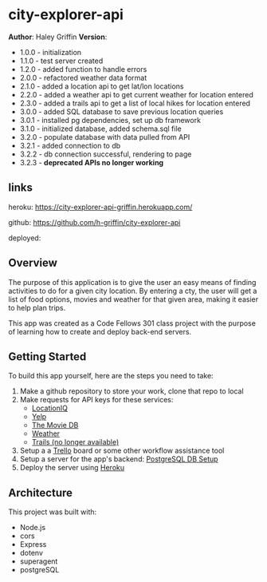 # city-explorer-api

**Author**: Haley Griffin
**Version**: 
- 1.0.0 - initialization
- 1.1.0 - test server created
- 1.2.0 - added function to handle errors
- 2.0.0 - refactored weather data format
- 2.1.0 - added a location api to get lat/lon locations
- 2.2.0 - added a weather api to get current weather for location entered
- 2.3.0 - added a trails api to get a list of local hikes for location entered
- 3.0.0 - added SQL database to save previous location queries
- 3.0.1 - installed pg dependencies, set up db framework
- 3.1.0 - initialized database, added schema.sql file
- 3.2.0 - populate database with data pulled from API
- 3.2.1 - added connection to db
- 3.2.2 - db connection successful, rendering to page
- 3.2.3 - **deprecated APIs no longer working**

## links
heroku: https://city-explorer-api-griffin.herokuapp.com/

github: https://github.com/h-griffin/city-explorer-api

deployed: 

## Overview
The purpose of this application is to give the user an easy means of finding activities to do for a given city location. By entering a cty, the user will get a list of food options, movies and weather for that given area, making it easier to help plan trips.

This app was created as a Code Fellows 301 class project with the purpose of learning how to create and deploy back-end servers.


## Getting Started
To build this app yourself, here are the steps you need to take:

1. Make a github repository to store your work, clone that repo to local
2. Make requests for API keys for these services:
    - [LocationIQ](https://locationiq.com/)
    - [Yelp](https://www.yelp.com/developers/documentation/v3/business_search)
    - [The Movie DB](https://developers.themoviedb.org/3/getting-started/introduction)
    - [Weather](https://www.weatherbit.io/account/login)
    - [Trails (no longer available)](https://www.hikingproject.com/data)
3. Setup a a [Trello](https://trello.com/en-US) board or some other workflow assistance tool
4. Setup a server for the app's backend: [PostgreSQL DB Setup](https://codefellows.github.io/code-301-guide/curriculum/class-08/cheatsheets/postgres-shell)
5. Deploy the server using [Heroku](https://www.heroku.com/)


## Architecture
This project was built with:

- Node.js
- cors
- Express
- dotenv
- superagent
- postgreSQL 
